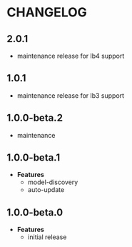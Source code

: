 # CHANGELOG

## 2.0.1

* maintenance release for lb4 support

## 1.0.1

* maintenance release for lb3 support

## 1.0.0-beta.2

* maintenance

## 1.0.0-beta.1

* **Features**
  * model-discovery
  * auto-update

## 1.0.0-beta.0

* **Features**
  * initial release
